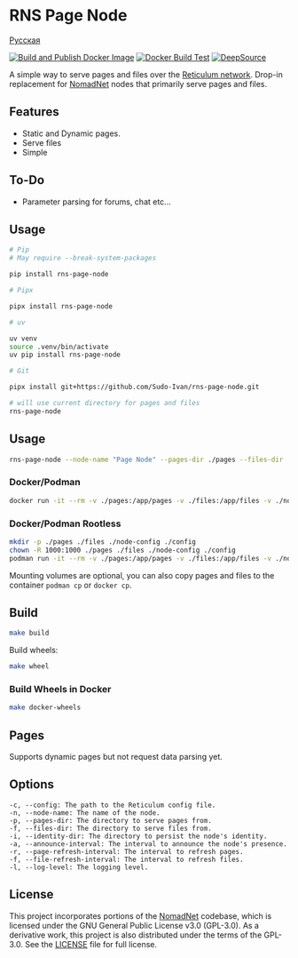 # RNS Page Node

[Русская](README.ru.md)

[![Build and Publish Docker Image](https://github.com/Sudo-Ivan/rns-page-node/actions/workflows/docker.yml/badge.svg)](https://github.com/Sudo-Ivan/rns-page-node/actions/workflows/docker.yml)
[![Docker Build Test](https://github.com/Sudo-Ivan/rns-page-node/actions/workflows/docker-test.yml/badge.svg)](https://github.com/Sudo-Ivan/rns-page-node/actions/workflows/docker-test.yml)
[![DeepSource](https://app.deepsource.com/gh/Sudo-Ivan/rns-page-node.svg/?label=active+issues&show_trend=true&token=kajzd0SjJXSzkuN3z3kG9gQw)](https://app.deepsource.com/gh/Sudo-Ivan/rns-page-node/)

A simple way to serve pages and files over the [Reticulum network](https://reticulum.network/). Drop-in replacement for [NomadNet](https://github.com/markqvist/NomadNet) nodes that primarily serve pages and files.

## Features

- Static and Dynamic pages.
- Serve files
- Simple

## To-Do

- Parameter parsing for forums, chat etc...

## Usage

```bash
# Pip
# May require --break-system-packages

pip install rns-page-node

# Pipx

pipx install rns-page-node

# uv

uv venv
source .venv/bin/activate
uv pip install rns-page-node

# Git

pipx install git+https://github.com/Sudo-Ivan/rns-page-node.git
```

```bash
# will use current directory for pages and files
rns-page-node
```

## Usage

```bash
rns-page-node --node-name "Page Node" --pages-dir ./pages --files-dir ./files --identity-dir ./node-config --announce-interval 360
```

### Docker/Podman

```bash
docker run -it --rm -v ./pages:/app/pages -v ./files:/app/files -v ./node-config:/app/node-config -v ./config:/root/.reticulum ghcr.io/sudo-ivan/rns-page-node:latest
```

### Docker/Podman Rootless

```bash
mkdir -p ./pages ./files ./node-config ./config
chown -R 1000:1000 ./pages ./files ./node-config ./config
podman run -it --rm -v ./pages:/app/pages -v ./files:/app/files -v ./node-config:/app/node-config -v ./config:/app/config ghcr.io/sudo-ivan/rns-page-node:latest-rootless
```

Mounting volumes are optional, you can also copy pages and files to the container `podman cp` or `docker cp`.

## Build

```bash
make build
```

Build wheels:

```bash
make wheel
```

### Build Wheels in Docker

```bash
make docker-wheels
```

## Pages

Supports dynamic pages but not request data parsing yet.

## Options

```
-c, --config: The path to the Reticulum config file.
-n, --node-name: The name of the node.
-p, --pages-dir: The directory to serve pages from.
-f, --files-dir: The directory to serve files from.
-i, --identity-dir: The directory to persist the node's identity.
-a, --announce-interval: The interval to announce the node's presence.
-r, --page-refresh-interval: The interval to refresh pages.
-f, --file-refresh-interval: The interval to refresh files.
-l, --log-level: The logging level.
```

## License

This project incorporates portions of the [NomadNet](https://github.com/markqvist/NomadNet) codebase, which is licensed under the GNU General Public License v3.0 (GPL-3.0). As a derivative work, this project is also distributed under the terms of the GPL-3.0. See the [LICENSE](LICENSE) file for full license.

